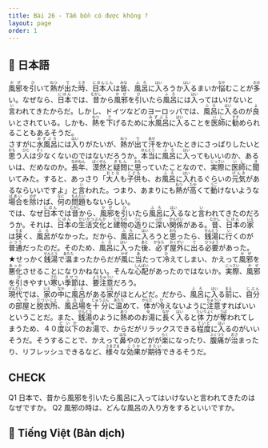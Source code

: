 ```yaml
---
title: Bài 26 - Tắm bồn có được không ?
layout: page
order: 1
---
```


## 📖 日本語

<ruby>風邪<rt>かぜ</rt></ruby>を<ruby>引<rt>ひ</rt></ruby>いて<ruby>熱<rt>ねつ</rt></ruby>が<ruby>出<rt>で</rt></ruby>た<ruby>時<rt>とき</rt></ruby>、<ruby>日本人<rt>にほんじん</rt></ruby>は<ruby>皆<rt>みな</rt></ruby>、<ruby>風呂<rt>ふろ</rt></ruby>に<ruby>入<rt>はい</rt></ruby>ろうか<ruby>入<rt>はい</rt></ruby>るまいか<ruby>悩<rt>なや</rt></ruby>むことが<ruby>多<rt>おお</rt></ruby>い。なぜなら、<ruby>日本<rt>にほん</rt></ruby>では、<ruby>昔<rt>むかし</rt></ruby>から<ruby>風邪<rt>かぜ</rt></ruby>を<ruby>引<rt>ひ</rt></ruby>いたら<ruby>風呂<rt>ふろ</rt></ruby>には<ruby>入<rt>はい</rt></ruby>ってはいけないと<ruby>言<rt>い</rt></ruby>われてきたからだ。しかし、ドイツなどのヨーロッパでは、<ruby>風呂<rt>ふろ</rt></ruby>に<ruby>入<rt>はい</rt></ruby>るのが<ruby>良<rt>よ</rt></ruby>いとされている。しかも、<ruby>熱<rt>ねつ</rt></ruby>を<ruby>下<rt>さ</rt></ruby>げるために<ruby>水風呂<rt>みずぶろ</rt></ruby>に<ruby>入<rt>はい</rt></ruby>ることを<ruby>医師<rt>いし</rt></ruby>に<ruby>勧<rt>すす</rt></ruby>められることもあるそうだ。  
さすがに<ruby>水風呂<rt>みずぶろ</rt></ruby>には<ruby>入<rt>はい</rt></ruby>りがたいが、<ruby>熱<rt>ねつ</rt></ruby>が<ruby>出<rt>で</rt></ruby>て<ruby>汗<rt>あせ</rt></ruby>をかいたときにさっぱりしたいと<ruby>思<rt>おも</rt></ruby>う<ruby>人<rt>ひと</rt></ruby>は<ruby>少<rt>すく</rt></ruby>なくないのではないだろうか。<ruby>本当<rt>ほんとう</rt></ruby>に<ruby>風呂<rt>ふろ</rt></ruby>に<ruby>入<rt>はい</rt></ruby>ってもいいのか、あるいは、だめなのか。<ruby>長年<rt>ながねん</rt></ruby>、<ruby>漠然<rt>ばくぜん</rt></ruby>と<ruby>疑問<rt>ぎもん</rt></ruby>に<ruby>思<rt>おも</rt></ruby>っていたことなので、<ruby>実際<rt>じっさい</rt></ruby>に<ruby>医師<rt>いし</rt></ruby>に<ruby>聞<rt>き</rt></ruby>いてみた。すると、あっさり「<ruby>大人<rt>おとな</rt></ruby>も<ruby>子供<rt>こども</rt></ruby>も、お<ruby>風呂<rt>ふろ</rt></ruby>に<ruby>入<rt>はい</rt></ruby>れるぐらいの<ruby>元気<rt>げんき</rt></ruby>があるならいいですよ」と<ruby>言<rt>い</rt></ruby>われた。つまり、あまりにも<ruby>熱<rt>ねつ</rt></ruby>が<ruby>高<rt>たか</rt></ruby>くて<ruby>動<rt>うご</rt></ruby>けないような<ruby>場合<rt>ばあい</rt></ruby>を<ruby>除<rt>のぞ</rt></ruby>けば、<ruby>何<rt>なに</rt></ruby>の<ruby>問題<rt>もんだい</rt></ruby>もないらしい。  
では、なぜ<ruby>日本<rt>にほん</rt></ruby>では<ruby>昔<rt>むかし</rt></ruby>から、<ruby>風邪<rt>かぜ</rt></ruby>を<ruby>引<rt>ひ</rt></ruby>いたら<ruby>風呂<rt>ふろ</rt></ruby>に<ruby>入<rt>はい</rt></ruby>るなと<ruby>言<rt>い</rt></ruby>われてきたのだろうか。それは、<ruby>日本<rt>にほん</rt></ruby>の<ruby>生活文化<rt>せいかつぶんか</rt></ruby>と<ruby>建物<rt>たてもの</rt></ruby>の<ruby>造<rt>つく</rt></ruby>りに<ruby>深<rt>ふか</rt></ruby>い<ruby>関係<rt>かんけい</rt></ruby>がある。<ruby>昔<rt>むかし</rt></ruby>、<ruby>日本<rt>にほん</rt></ruby>の<ruby>家<rt>いえ</rt></ruby>は<ruby>狭<rt>せま</rt></ruby>く、<ruby>風呂<rt>ふろ</rt></ruby>がなかった。だから、<ruby>風呂<rt>ふろ</rt></ruby>に<ruby>入<rt>はい</rt></ruby>ろうと<ruby>思<rt>おも</rt></ruby>ったら、<ruby>銭湯<rt>せんとう</rt></ruby>に<ruby>行<rt>い</rt></ruby>くのが<ruby>普通<rt>ふつう</rt></ruby>だったのだ。そのため、<ruby>風呂<rt>ふろ</rt></ruby>に<ruby>入<rt>はい</rt></ruby>った<ruby>後<rt>あと</rt></ruby>、<ruby>必<rt>かなら</rt></ruby>ず<ruby>屋外<rt>おくがい</rt></ruby>に<ruby>出<rt>で</rt></ruby>る<ruby>必要<rt>ひつよう</rt></ruby>があった。★せっかく<ruby>銭湯<rt>せんとう</rt></ruby>で<ruby>温<rt>あたた</rt></ruby>まったからだが<ruby>風<rt>かぜ</rt></ruby>に<ruby>当<rt>あ</rt></ruby>たって<ruby>冷<rt>ひ</rt></ruby>えてしまい、かえって<ruby>風邪<rt>かぜ</rt></ruby>を<ruby>悪化<rt>あっか</rt></ruby>させることになりかねない。そんな<ruby>心配<rt>しんぱい</rt></ruby>があったのではないか。<ruby>実際<rt>じっさい</rt></ruby>、<ruby>風邪<rt>かぜ</rt></ruby>を<ruby>引<rt>ひ</rt></ruby>きやすい<ruby>寒<rt>さむ</rt></ruby>い<ruby>季節<rt>きせつ</rt></ruby>は、<ruby>要注意<rt>ようちゅうい</rt></ruby>だろう。  
<ruby>現代<rt>げんだい</rt></ruby>では、<ruby>家<rt>いえ</rt></ruby>の<ruby>中<rt>なか</rt></ruby>に<ruby>風呂<rt>ふろ</rt></ruby>がある<ruby>家<rt>いえ</rt></ruby>がほとんどだ。だから、<ruby>風呂<rt>ふろ</rt></ruby>に<ruby>入<rt>はい</rt></ruby>る<ruby>前<rt>まえ</rt></ruby>に、<ruby>自分<rt>じぶん</rt></ruby>の<ruby>部屋<rt>へや</rt></ruby>と<ruby>脱衣所<rt>だついじょ</rt></ruby>、<ruby>風呂場<rt>ふろば</rt></ruby>を<ruby>十分<rt>じゅうぶん</rt></ruby>に<ruby>温<rt>あたた</rt></ruby>めて、<ruby>体<rt>からだ</rt></ruby>が<ruby>冷<rt>ひ</rt></ruby>えないように<ruby>注意<rt>ちゅうい</rt></ruby>すればいいということだ。また、<ruby>銭湯<rt>せんとう</rt></ruby>のように<ruby>熱<rt>あつ</rt></ruby>めの<ruby>お湯<rt>ゆ</rt></ruby>に<ruby>長<rt>なが</rt></ruby>く<ruby>入<rt>はい</rt></ruby>ると<ruby>体力<rt>たいりょく</rt></ruby>が<ruby>奪<rt>うば</rt></ruby>われてしまうため、４０<ruby>度<rt>ど</rt></ruby><ruby>以下<rt>いか</rt></ruby>の<ruby>お湯<rt>ゆ</rt></ruby>で、からだがリラックスできる<ruby>程度<rt>ていど</rt></ruby>に<ruby>入<rt>はい</rt></ruby>るのがいいそうだ。そうすることで、かえって<ruby>鼻<rt>はな</rt></ruby>やのどがが<ruby>楽<rt>らく</rt></ruby>になったり、<ruby>腹痛<rt>ふくつう</rt></ruby>が<ruby>治<rt>おさ</rt></ruby>まったり、リフレッシュできるなど、<ruby>様々<rt>さまざま</rt></ruby>な<ruby>効果<rt>こうか</rt></ruby>が<ruby>期待<rt>きたい</rt></ruby>できるそうだ。

## CHECK
Q1 日本で、昔から風邪を引いたら風呂に入ってはいけないと言われてきたのはなぜですか。
Q2 風邪の時は、どんな風呂の入り方をするといいですか。
## 📘 Tiếng Việt (Bản dịch)
